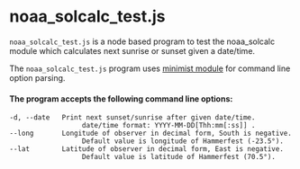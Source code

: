 # noaa_solcalc_test.js
`noaa_solcalc_test.js` is a node based program to test 
the noaa_solcalc module which calculates next sunrise or sunset given a date/time.  

The `noaa_solcalc_test.js` program uses [minimist module](https://github.com/minimistjs/minimist)
for command line option parsing.

#### The program accepts the following command line options:
```
-d, --date   Print next sunset/sunrise after given date/time.
                  date/time format: YYYY-MM-DD[Thh:mm[:ss]] .
--long       Longitude of observer in decimal form, South is negative.
                  Default value is longitude of Hammerfest (-23.5°).
--lat        Latitude of observer in decimal form, East is negative.
                  Default value is latitude of Hammerfest (70.5°).
```
                  


